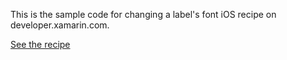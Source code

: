 This is the sample code for changing a label's font iOS recipe on developer.xamarin.com.

[See the recipe](http://developer.xamarin.com/recipes/ios/standard_controls/labels/change_the_font/)
